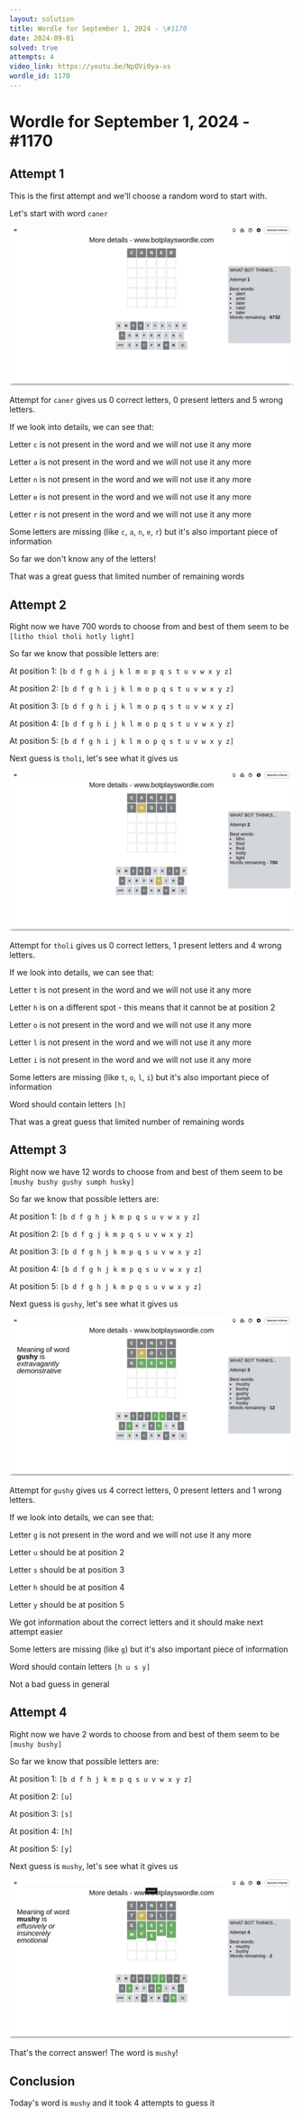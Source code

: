 ```yaml
---
layout: solution
title: Wordle for September 1, 2024 - \#1170
date: 2024-09-01
solved: true
attempts: 4
video_link: https://youtu.be/NpQVi0ya-xs
wordle_id: 1170
---
```


# Wordle for September 1, 2024 - \#1170

## Attempt 1

This is the first attempt and we'll choose a random word to start with.

Let's start with word `caner`

![Attempt 1](2024-09-01/attempt-1.png)

Attempt for `caner` gives us 0 correct letters, 0 present letters and 5 wrong letters.

If we look into details, we can see that:

Letter `c` is not present in the word and we will not use it any more

Letter `a` is not present in the word and we will not use it any more

Letter `n` is not present in the word and we will not use it any more

Letter `e` is not present in the word and we will not use it any more

Letter `r` is not present in the word and we will not use it any more

Some letters are missing (like `c`, `a`, `n`, `e`, `r`) but it's also important piece of information

So far we don't know any of the letters!

That was a great guess that limited number of remaining words



## Attempt 2

Right now we have 700 words to choose from and best of them seem to be `[litho thiol tholi hotly light]`

So far we know that possible letters are:

At position 1: `[b d f g h i j k l m o p q s t u v w x y z]`

At position 2: `[b d f g h i j k l m o p q s t u v w x y z]`

At position 3: `[b d f g h i j k l m o p q s t u v w x y z]`

At position 4: `[b d f g h i j k l m o p q s t u v w x y z]`

At position 5: `[b d f g h i j k l m o p q s t u v w x y z]`

Next guess is `tholi`, let's see what it gives us

![Attempt 2](2024-09-01/attempt-2.png)

Attempt for `tholi` gives us 0 correct letters, 1 present letters and 4 wrong letters.

If we look into details, we can see that:

Letter `t` is not present in the word and we will not use it any more

Letter `h` is on a different spot - this means that it cannot be at position 2

Letter `o` is not present in the word and we will not use it any more

Letter `l` is not present in the word and we will not use it any more

Letter `i` is not present in the word and we will not use it any more

Some letters are missing (like `t`, `o`, `l`, `i`) but it's also important piece of information

Word should contain letters `[h]`

That was a great guess that limited number of remaining words



## Attempt 3

Right now we have 12 words to choose from and best of them seem to be `[mushy bushy gushy sumph husky]`

So far we know that possible letters are:

At position 1: `[b d f g h j k m p q s u v w x y z]`

At position 2: `[b d f g j k m p q s u v w x y z]`

At position 3: `[b d f g h j k m p q s u v w x y z]`

At position 4: `[b d f g h j k m p q s u v w x y z]`

At position 5: `[b d f g h j k m p q s u v w x y z]`

Next guess is `gushy`, let's see what it gives us

![Attempt 3](2024-09-01/attempt-3.png)

Attempt for `gushy` gives us 4 correct letters, 0 present letters and 1 wrong letters.

If we look into details, we can see that:

Letter `g` is not present in the word and we will not use it any more

Letter `u` should be at position 2

Letter `s` should be at position 3

Letter `h` should be at position 4

Letter `y` should be at position 5

We got information about the correct letters and it should make next attempt easier

Some letters are missing (like `g`) but it's also important piece of information

Word should contain letters `[h u s y]`

Not a bad guess in general



## Attempt 4

Right now we have 2 words to choose from and best of them seem to be `[mushy bushy]`

So far we know that possible letters are:

At position 1: `[b d f h j k m p q s u v w x y z]`

At position 2: `[u]`

At position 3: `[s]`

At position 4: `[h]`

At position 5: `[y]`

Next guess is `mushy`, let's see what it gives us

![Attempt 4](2024-09-01/attempt-4.png)

That's the correct answer! The word is `mushy`!

## Conclusion

Today's word is `mushy` and it took 4 attempts to guess it

